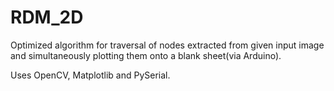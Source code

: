 # RDM_2D

Optimized algorithm for traversal of nodes extracted from given input image and simultaneously plotting them onto a blank sheet(via Arduino).

Uses OpenCV, Matplotlib and PySerial.
